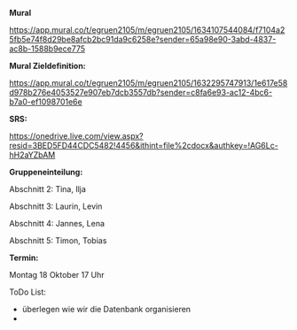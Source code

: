 **Mural** 

https://app.mural.co/t/egruen2105/m/egruen2105/1634107544084/f7104a25fb5e74f8d29be8afcb2bc91da9c6258e?sender=65a98e90-3abd-4837-ac8b-1588b9ece775


**Mural Zieldefinition:**

https://app.mural.co/t/egruen2105/m/egruen2105/1632295747913/1e617e58d978b276e4053527e907eb7dcb3557db?sender=c8fa6e93-ac12-4bc6-b7a0-ef1098701e6e

**SRS:**

https://onedrive.live.com/view.aspx?resid=3BED5FD44CDC5482!4456&ithint=file%2cdocx&authkey=!AG6Lc-hH2aYZbAM

**Gruppeneinteilung:**

Abschnitt 2: Tina, Ilja

Abschnitt 3: Laurin, Levin

Abschnitt 4: Jannes, Lena

Abschnitt 5: Timon, Tobias

**Termin:** 

Montag 18 Oktober 17 Uhr

ToDo List:
- überlegen wie wir die Datenbank organisieren
- 
